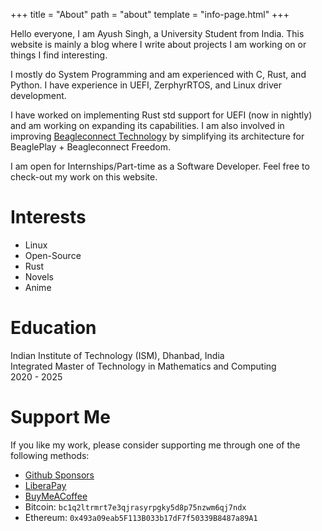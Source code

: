 +++
title = "About"
path = "about"
template = "info-page.html"
+++

Hello everyone, I am Ayush Singh, a University Student from India. This website is mainly a blog where I write about projects I am working on or things I find interesting.

I mostly do System Programming and am experienced with C, Rust, and Python. I have experience in UEFI, ZerphyrRTOS, and Linux driver development.

I have worked on implementing Rust std support for UEFI (now in nightly) and am working on expanding its capabilities. I am also involved in improving [Beagleconnect Technology](https://docs.beagleboard.org/latest/boards/beagleconnect/index.html) by simplifying its architecture for BeaglePlay + Beagleconnect Freedom.

I am open for Internships/Part-time as a Software Developer. Feel free to check-out my work on this website.

# Interests
- Linux
- Open-Source
- Rust
- Novels
- Anime

# Education
Indian Institute of Technology (ISM), Dhanbad, India<br>
Integrated Master of Technology in Mathematics and Computing<br>
2020 - 2025

# Support Me
If you like my work, please consider supporting me through one of the following methods:
- [Github Sponsors](https://github.com/sponsors/Ayush1325)
- [LiberaPay](https://liberapay.com/Ayush1325/donate)
- [BuyMeACoffee](https://www.buymeacoffee.com/ayush1325/)
- Bitcoin: `bc1q2ltrmrt7e3qjrasyrpgky5d8p75nzwm6qj7ndx`
- Ethereum: `0x493a09eab5F113B033b17dF7f50339B8487a89A1`
